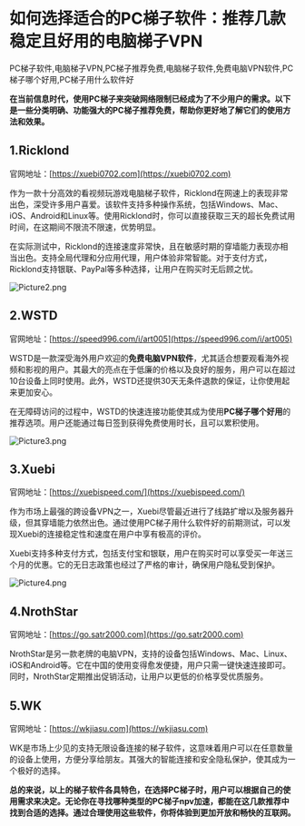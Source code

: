 # 如何选择适合的PC梯子软件：推荐几款稳定且好用的电脑梯子VPN
PC梯子软件,电脑梯子VPN,PC梯子推荐免费,电脑梯子软件,免费电脑VPN软件,PC梯子哪个好用,PC梯子用什么软件好

**在当前信息时代，使用PC梯子来突破网络限制已经成为了不少用户的需求。以下是一些分类明确、功能强大的PC梯子推荐免费，帮助你更好地了解它们的使用方法和效果。**

## 1.Ricklond
官网地址：[https://xuebi0702.com](https://xuebi0702.com)

作为一款十分高效的看视频玩游戏电脑梯子软件，Ricklond在网速上的表现非常出色，深受许多用户喜爱。该软件支持多种操作系统，包括Windows、Mac、iOS、Android和Linux等。使用Ricklond时，你可以直接获取三天的超长免费试用时间，在这期间不限流不限速，优势明显。

在实际测试中，Ricklond的连接速度非常快，且在敏感时期的穿墙能力表现亦相当出色。支持全局代理和分应用代理，用户体验非常智能。对于支付方式，Ricklond支持银联、PayPal等多种选择，让用户在购买时无后顾之忧。

![Picture2.png](https://p.inari.site/usr/795/67b2c52850c97.png)

## 2.WSTD
官网地址：[https://speed996.com/i/art005](https://speed996.com/i/art005)

WSTD是一款深受海外用户欢迎的**免费电脑VPN软件**，尤其适合想要观看海外视频和影视的用户。其最大的亮点在于低廉的价格以及良好的服务，用户可以在超过10台设备上同时使用。此外，WSTD还提供30天无条件退款的保证，让你使用起来更加安心。

在无障碍访问的过程中，WSTD的快速连接功能使其成为使用**PC梯子哪个好用**的推荐选项。用户还能通过每日签到获得免费使用时长，且可以累积使用。

![Picture3.png](https://p.inari.site/usr/795/67b2c528609df.png)
## 3.Xuebi
官网地址：[https://xuebispeed.com/](https://xuebispeed.com/)

作为市场上最强的跨设备VPN之一，Xuebi尽管最近进行了线路扩增以及服务器升级，但其穿墙能力依然出色。通过使用PC梯子用什么软件好的前期测试，可以发现Xuebi的连接稳定性和速度在用户中享有极高的评价。

Xuebi支持多种支付方式，包括支付宝和银联，用户在购买时可以享受买一年送三个月的优惠。它的无日志政策也经过了严格的审计，确保用户隐私受到保护。

![Picture4.png](https://p.inari.site/usr/795/67b2c5341eff6.png)
## 4.NrothStar
官网地址：[https://go.satr2000.com](https://go.satr2000.com)

NrothStar是另一款老牌的电脑VPN，支持的设备包括Windows、Mac、Linux、iOS和Android等。它在中国的使用变得愈发便捷，用户只需一键快速连接即可。同时，NrothStar定期推出促销活动，让用户以更低的价格享受优质服务。

## 5.WK
官网地址：[https://wkjiasu.com](https://wkjiasu.com)

WK是市场上少见的支持无限设备连接的梯子软件，这意味着用户可以在任意数量的设备上使用，方便分享给朋友。其强大的智能连接和安全隐私保护，使其成为一个极好的选择。

**总的来说，以上的梯子软件各具特色，在选择PC梯子时，用户可以根据自己的使用需求来决定。无论你在寻找哪种类型的PC梯子npv加速，都能在这几款推荐中找到合适的选择。通过合理使用这些软件，你将体验到更加开放和畅快的互联网。**
